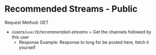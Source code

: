 # Recommended Streams - Public

Request Method: GET

* */users/`userID`/recommended-streams* = Get the channels followed by this user
  * Response Example: Response to long for be posted here, fetch it yourself
